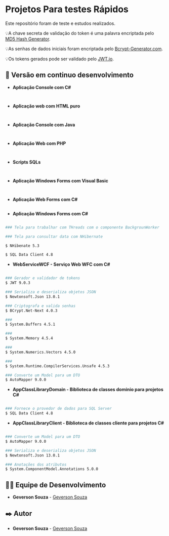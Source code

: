 # Projetos Para testes Rápidos
Este repositório foram de teste e estudos realizados.


💡A chave secreta de validação do token é uma palavra encriptada pelo [MD5 Hash Generator](https://www.md5hashgenerator.com/).

💡As senhas de dados iniciais foram encriptada pelo [Bcrypt-Generator.com](https://bcrypt-generator.com/).

💡Os tokens gerados pode ser validado pelo [JWT.io](https://jwt.io/).

## 📌 Versão em continuo desenvolvimento

* **Aplicação Console com C#**

```bash



```

* **Aplicação web com HTML puro**

```bash



```

* **Aplicação Console com Java**

```bash



```

* **Aplicação Web com PHP**

```bash



```

* **Scripts SQLs**

```bash



```

* **Aplicação Windows Forms com Visual Basic**

```bash



```


* **Aplicação Web Forms com C#**

```bash


```

* **Aplicação Windows Forms com C#**

```bash

### Tela para trabalhar com THreads com o componente BackgrounWorker

### Tela para consultar data com NHibernate

$ NHibenate 5.3

$ SQL Data Client 4.8

```

* **WebServiceWCF - Serviço Web WFC com C#**

```bash

### Gerador e validador de tokens
$ JWT 9.0.3

### Serializa e deserializa objetos JSON
$ Newtonsoft.Json 13.0.1

### Criptografa e valida senhas
$ BCrypt.Net-Next 4.0.3

### 
$ System.Buffers 4.5.1

### 
$ System.Memory 4.5.4

###
$ System.Numerics.Vectors 4.5.0

### 
$ System.Runtime.CompilerServices.Unsafe 4.5.3

### Converte um Model para um DTO
$ AutoMapper 9.0.0

```

* **AppClassLibraryDomain - Biblioteca de classes dominio para projetos C#**

```bash

### Fornece o provedor de dados para SQL Server
$ SQL Data Client 4.8

```

* **AppClassLibraryClient - Biblioteca de classes cliente para projetos C#**

```bash

### Converte um Model para um DTO
$ AutoMapper 9.0.0

### Serializa e deserializa objetos JSON
$ Newtonsoft.Json 13.0.1

### Anotações dos atributos
$ System.ComponentModel.Annotations 5.0.0


```

## 👨‍💻 Equipe de Desenvolvimento

* **Geverson Souza** - [Geverson Souza](https://www.linkedin.com/in/srgeverson/)

## ✒️ Autor

* **Geverson Souza** - [Geverson Souza](https://www.linkedin.com/in/srgeverson/)